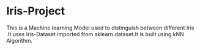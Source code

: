 # Iris-Project
This is a Machine learning Model used to distinguish between different Iris .It uses Iris-Dataset imported from sklearn.dataset.It is built using kNN Algorithm.
